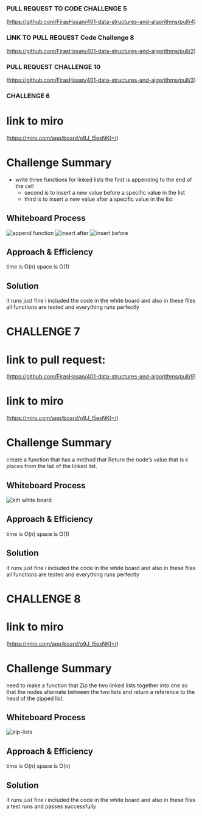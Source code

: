 ### PULL REQUEST TO CODE CHALLENGE 5
(https://github.com/FirasHasan/401-data-structures-and-algorithms/pull/4)

### LINK TO PULL REQUEST Code Challenge 8
(https://github.com/FirasHasan/401-data-structures-and-algorithms/pull/2)
### PULL REQUEST CHALLENGE 10
(https://github.com/FirasHasan/401-data-structures-and-algorithms/pull/3)


### CHALLENGE 6 
# link to miro
(https://miro.com/app/board/o9J_l5exNKI=/)
# Challenge Summary
- write three functions for linked lists the first is appending to the end of the cell
    - second is to insert a new value before a specific value in the list
    - third is to insert a new value after a specific value in the list

## Whiteboard Process
<!-- Embedded whiteboard image -->
![append function](whiteboards/append2(2).jpg)
![insert after](whiteboards/insert_after.jpg)
![insert before](whiteboards/insert_before.jpg)
## Approach & Efficiency
time is O(n)
space is O(1)

## Solution
it runs just fine i included the code in the white board and also in these files
all functions are tested and everything runs perfectly



# CHALLENGE 7
# link to pull request:
(https://github.com/FirasHasan/401-data-structures-and-algorithms/pull/9)

# link to miro
(https://miro.com/app/board/o9J_l5exNKI=/)

# Challenge Summary
create a function that has a method that Return the node’s value that is k places from the tail of the linked list.

## Whiteboard Process
<!-- Embedded whiteboard image -->
![kth white board](whiteboards/kth7.jpg)

## Approach & Efficiency
time is O(n)
space is O(1)

## Solution
it runs just fine i included the code in the white board and also in these files
all functions are tested and everything runs perfectly




# CHALLENGE 8

# link to miro
(https://miro.com/app/board/o9J_l5exNKI=/)

# Challenge Summary
need to make a function that Zip the two linked lists together into one so that the nodes alternate between the two lists and return a reference to the head of the zipped list.

## Whiteboard Process
<!-- Embedded whiteboard image -->
![zip-lists](whiteboards/zip_lists_8(2).jpg)

## Approach & Efficiency
time is O(n)
space is O(n)

## Solution
it runs just fine i included the code in the white board and also in these files
a test runs and passes successfully